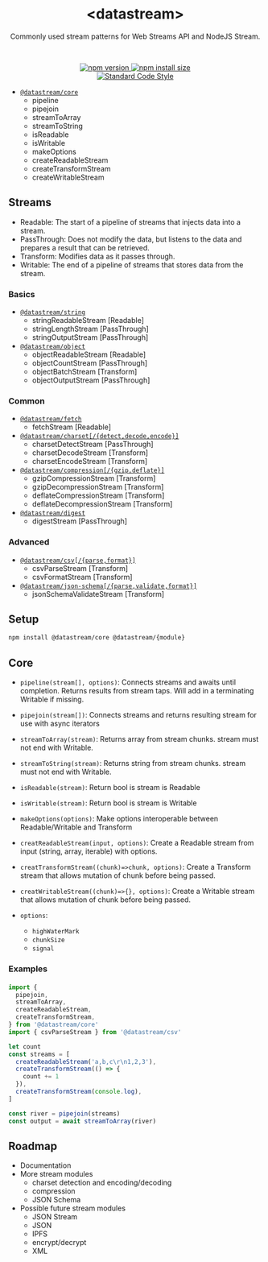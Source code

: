 <div align="center">
<!--<br/><br/><br/><br/><br/><br/><br/>
<br/><br/><br/><br/><br/><br/><br/>-->
<h1>&lt;datastream&gt;</h1>
<p>Commonly used stream patterns for Web Streams API and NodeJS Stream.</p>
<br />
<p>
  <a href="https://www.npmjs.com/package/@datastream/core?activeTab=versions">
    <img src="https://badge.fury.io/js/@datastream/core.svg" alt="npm version" style="max-width:100%;">
  </a>
  <a href="https://packagephobia.com/result?p=@datastream/core">
    <img src="https://packagephobia.com/badge?p=@datastream/core" alt="npm install size" style="max-width:100%;">
  </a>
  <!--<a href="https://github.com/willfarrell/datastream/actions/workflows/tests.yml">
    <img src="https://github.com/willfarrell/datastream/actions/workflows/tests.yml/badge.svg?branch=main&event=push" alt="GitHub Actions CI status badge" style="max-width:100%;">
  </a>-->
  <br/>
   <a href="https://standardjs.com/">
    <img src="https://img.shields.io/badge/code_style-standard-brightgreen.svg" alt="Standard Code Style"  style="max-width:100%;">
  </a>
  <!--<a href="https://snyk.io/test/github/willfarrell/datastream">
    <img src="https://snyk.io/test/github/willfarrell/csv-rex/badge.svg" alt="Known Vulnerabilities" data-canonical-src="https://snyk.io/test/github/willfarrell/csv-rex" style="max-width:100%;">
  </a>
  <a href="https://github.com/willfarrell/datastream/actions/workflows/sast.yml">
    <img src="https://github.com/willfarrell/datastream/actions/workflows/sast.yml/badge.svg?branch=main&event=push" alt="SAST" style="max-width:100%;">
  </a>
  <a href="https://bestpractices.coreinfrastructure.org/projects/0000">
    <img src="https://bestpractices.coreinfrastructure.org/projects/0000/badge" alt="Core Infrastructure Initiative (CII) Best Practices"  style="max-width:100%;">
  </a>-->
</p>
</div>

- [`@datastream/core`](#core)
  - pipeline
  - pipejoin
  - streamToArray
  - streamToString
  - isReadable
  - isWritable
  - makeOptions
  - createReadableStream
  - createTransformStream
  - createWritableStream

## Streams

- Readable: The start of a pipeline of streams that injects data into a stream.
- PassThrough: Does not modify the data, but listens to the data and prepares a result that can be retrieved.
- Transform: Modifies data as it passes through.
- Writable: The end of a pipeline of streams that stores data from the stream.

### Basics

- [`@datastream/string`](#string)
  - stringReadableStream [Readable]
  - stringLengthStream [PassThrough]
  - stringOutputStream [PassThrough]
- [`@datastream/object`](#object)
  - objectReadableStream [Readable]
  - objectCountStream [PassThrough]
  - objectBatchStream [Transform]
  - objectOutputStream [PassThrough]

### Common

- [`@datastream/fetch`](#fetch)
  - fetchStream [Readable]
- [`@datastream/charset[/{detect,decode,encode}]`](#charset)
  - charsetDetectStream [PassThrough]
  - charsetDecodeStream [Transform]
  - charsetEncodeStream [Transform]
- [`@datastream/compression[/{gzip,deflate}]`](#compression)
  - gzipCompressionStream [Transform]
  - gzipDecompressionStream [Transform]
  - deflateCompressionStream [Transform]
  - deflateDecompressionStream [Transform]
- [`@datastream/digest`](#digest)
  - digestStream [PassThrough]

### Advanced

- [`@datastream/csv[/{parse,format}]`](#csv)
  - csvParseStream [Transform]
  - csvFormatStream [Transform]
- [`@datastream/json-schema[/{parse,validate,format}]`](#json-schema)
  - jsonSchemaValidateStream [Transform]

## Setup

```bash
npm install @datastream/core @datastream/{module}
```

<a id="core"></a>

## Core

- `pipeline(stream[], options)`: Connects streams and awaits until completion. Returns results from stream taps. Will add in a terminating Writable if missing.
- `pipejoin(stream[])`: Connects streams and returns resulting stream for use with async iterators
- `streamToArray(stream)`: Returns array from stream chunks. stream must not end with Writable.
- `streamToString(stream)`: Returns string from stream chunks. stream must not end with Writable.
- `isReadable(stream)`: Return bool is stream is Readable
- `isWritable(stream)`: Return bool is stream is Writable
- `makeOptions(options)`: Make options interoperable between Readable/Writable and Transform
- `creatReadableStream(input, options)`: Create a Readable stream from input (string, array, iterable) with options.
- `creatTransformStream((chunk)=>chunk, options)`: Create a Transform stream that allows mutation of chunk before being passed.
- `creatWritableStream((chunk)=>{}, options)`: Create a Writable stream that allows mutation of chunk before being passed.

- `options`:
  - `highWaterMark`
  - `chunkSize`
  - `signal`

### Examples

####

```javascript
import {
  pipejoin,
  streamToArray,
  createReadableStream,
  createTransformStream,
} from '@datastream/core'
import { csvParseStream } from '@datastream/csv'

let count
const streams = [
  createReadableStream('a,b,c\r\n1,2,3'),
  createTransformStream(() => {
    count += 1
  }),
  createTransformStream(console.log),
]

const river = pipejoin(streams)
const output = await streamToArray(river)
```
## Roadmap
- Documentation
- More stream modules
  - charset detection and encoding/decoding 
  - compression
  - JSON Schema
- Possible future stream modules
  - JSON Stream
  - JSON
  - IPFS
  - encrypt/decrypt
  - XML

